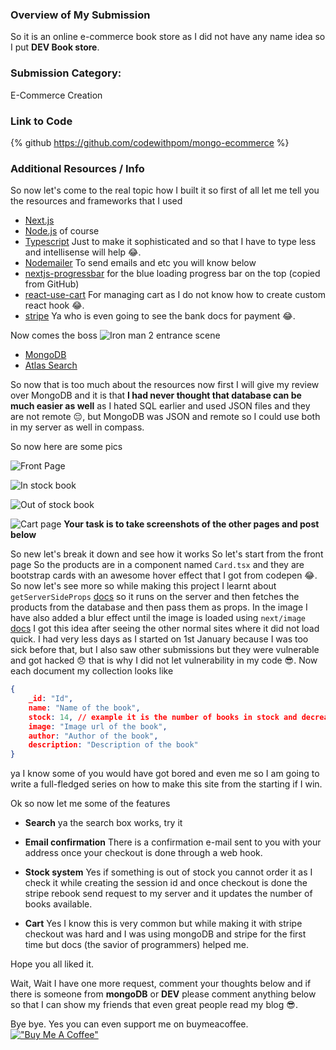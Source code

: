 [Instructions]: # (To submit to the MongoDB Atlas Hackathon on DEV, please fill out all sections.)


### Overview of My Submission
So it is an online e-commerce book store as I did not have any name idea so I put **DEV Book store**.


### Submission Category: 
E-Commerce Creation

### Link to Code

{% github https://github.com/codewithpom/mongo-ecommerce %}



### Additional Resources / Info
So now let's come to the real topic how I built it so first of all let me tell you the resources and frameworks that I used

* [Next.js](https://nextjs.org/)
* [Node.js](https://nodejs.org/) of course
* [Typescript](https://www.typescriptlang.org/) Just to make it sophisticated and so that I have to type less and intellisense will help 😂.
* [Nodemailer](https://nodemailer.com/about/) To send emails and etc you will know below
* [nextjs-progressbar](https://github.com/apal21/nextjs-progressbar) for the blue loading progress bar on the top (copied from GitHub)
* [react-use-cart](https://github.com/notrab/react-use-cart) For managing cart as I do not know how to create custom react hook 😂.
* [stripe](https://stripe.com/en-in) Ya who is even going to see the bank docs for payment 😂.

Now comes the boss
![Iron man 2 entrance scene](https://i.giphy.com/media/VFB3cJJne7b5m/giphy.gif)

* [MongoDB](https://www.mongodb.com/)
* [Atlas Search](https://docs.atlas.mongodb.com/atlas-search/)


So now that is too much about the resources now first I will give my review over MongoDB and it is that **I had never thought that database can be much easier as well** as I hated SQL earlier and used JSON files and they are not remote 😔, but MongoDB was JSON and remote so I could use both in my server as well in compass.

So now here are some pics

![Front Page](https://dev-to-uploads.s3.amazonaws.com/uploads/articles/zh6kkywcm6qpa9dmwufz.png)

![In stock book](https://dev-to-uploads.s3.amazonaws.com/uploads/articles/owsv783w6xztzlmu8inc.png)

![Out of stock book](https://dev-to-uploads.s3.amazonaws.com/uploads/articles/6frv8vekuvhun075sdao.png)

![Cart page](https://dev-to-uploads.s3.amazonaws.com/uploads/articles/sn0dt682utja59no7dt3.png)
**Your task is to take screenshots of the other pages and post below**


So new let's break it down and see how it works
So let's start from the front page
So the products are in a component named ``Card.tsx`` and they are bootstrap cards with an awesome hover effect that I got from codepen 😂. So now let's see more so while making this project I learnt about `getServerSideProps` [docs](https://nextjs.org/docs/basic-features/data-fetching) so it runs on the server and then fetches the products from the database and then pass them as props. In the image I have also added a blur effect until the image is loaded using `next/image` [docs](https://nextjs.org/docs/api-reference/next/image) I got this idea after seeing the other normal sites where it did not load quick. I had very less days as I started on 1st January because I was too sick before that, but I also saw other submissions but they were vulnerable and got hacked  😞 that is why I did not let vulnerability in my code 😎. Now each document my collection looks like
```json
{
    _id: "Id",
    name: "Name of the book",
    stock: 14, // example it is the number of books in stock and decrease using my webhook triggered by stripe
    image: "Image url of the book",
    author: "Author of the book",
    description: "Description of the book"
}
```

ya I know some of you would have got bored and even me so I am going to write a full-fledged series on how to make this site from the starting if I win.

Ok so now let me some of the features 
* **Search**  ya the search box works, try it
* **Email confirmation** There is a confirmation e-mail sent to you with your address once your checkout is done through a web hook. 

* **Stock system** Yes if something is out of stock you cannot order it as I check it while creating the session id and once checkout is done the stripe rebook send request to my server and it updates the number of books available.
* **Cart** Yes I know this is very common but while making it with stripe checkout was hard and I was using mongoDB and stripe for the first time but docs (the savior of programmers) helped me.

Hope you all liked it.


Wait, Wait I have one more request, comment your thoughts below and if there is someone from **mongoDB** or **DEV** please comment anything below so that I can show my friends that even great people read my blog 😎.

Bye bye.
Yes you can even support me on buymeacoffee.
[!["Buy Me A Coffee"](https://www.buymeacoffee.com/assets/img/custom_images/orange_img.png)](https://www.buymeacoffee.com/codewithpom)















 
 






